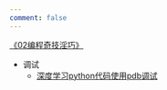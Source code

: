 ```yaml
---
comment: false
---
```

[《02编程奇技淫巧》](index.md)
- 调试
  - [深度学习python代码使用pdb调试](调试/01-pdb_debug_python_code.md)
